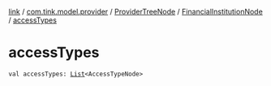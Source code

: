 [link](../../../index.md) / [com.tink.model.provider](../../index.md) / [ProviderTreeNode](../index.md) / [FinancialInstitutionNode](index.md) / [accessTypes](./access-types.md)

# accessTypes

`val accessTypes: `[`List`](https://kotlinlang.org/api/latest/jvm/stdlib/kotlin.collections/-list/index.html)`<AccessTypeNode>`